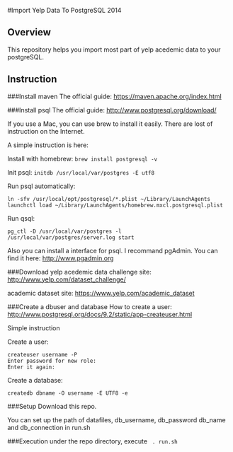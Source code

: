#Import Yelp Data To PostgreSQL
2014
## Overview
This repository helps you import most part of yelp acedemic data to your postgreSQL.

## Instruction

###Install maven
The official guide: <https://maven.apache.org/index.html>

###Install psql
The official guide: <http://www.postgresql.org/download/>

If you use a Mac, you can use brew to install it easily.
There are lost of instruction on the Internet.

A simple instruction is here:

Install with homebrew:
`brew install postgresql -v`

Init psql:
`initdb /usr/local/var/postgres -E utf8`

Run psql automatically:
```shell
ln -sfv /usr/local/opt/postgresql/*.plist ~/Library/LaunchAgents
launchctl load ~/Library/LaunchAgents/homebrew.mxcl.postgresql.plist
```

Run qsql:

`pg_ctl -D /usr/local/var/postgres -l /usr/local/var/postgres/server.log start`

Also you can install a interface for psql. I recommand pgAdmin. You can find it here: <http://www.pgadmin.org> 

###Download yelp acedemic data
challenge site: <http://www.yelp.com/dataset_challenge/>

academic dataset site: <https://www.yelp.com/academic_dataset>

###Create a dbuser and database
How to create a user: <http://www.postgresql.org/docs/9.2/static/app-createuser.html>

Simple instruction

Create a user:
```
createuser username -P
Enter password for new role:
Enter it again:
```

Create a database:
```
createdb dbname -O username -E UTF8 -e
```

###Setup
Download this repo.

You can set up the path of datafiles, db_username, db_password db_name and db_connection in run.sh

###Execution
under the repo directory, execute ``` . run.sh```
    